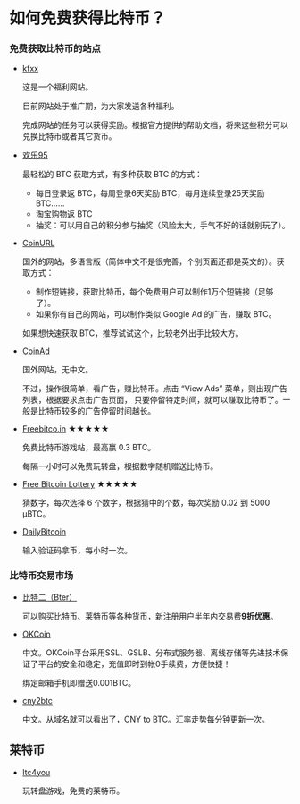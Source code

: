 如何免费获得比特币？
===========

### 免费获取比特币的站点

* [kfxx](http://kfxx.info/gif.php?v=5ib9)

	这是一个福利网站。

	目前网站处于推广期，为大家发送各种福利。

	完成网站的任务可以获得奖励。根据官方提供的帮助文档，将来这些积分可以兑换比特币或者其它货币。

* [欢乐95](http://www.dwz.cn/huanle95)

	最轻松的 BTC 获取方式，有多种获取 BTC 的方式：

	* 每日登录返 BTC，每周登录6天奖励 BTC，每月连续登录25天奖励 BTC……
	* 淘宝购物返 BTC
	* 抽奖：可以用自己的积分参与抽奖（风险太大，手气不好的话就别玩了）。

* [CoinURL](http://www.dwz.cn/coinurl)

	国外的网站，多语言版（简体中文不是很完善，个别页面还都是英文的）。获取方式：

	* 制作短链接，获取比特币，每个免费用户可以制作1万个短链接（足够了）。
	* 如果你有自己的网站，可以制作类似 Google Ad 的广告，赚取 BTC。

	如果想快速获取 BTC，推荐试试这个，比较老外出手比较大方。
* [CoinAd](http://dwz.cn/coinad)
	
	国外网站，无中文。

	不过，操作很简单，看广告，赚比特币。点击 “View Ads” 菜单，则出现广告列表，根据要求点击广告页面，
	只要停留特定时间，就可以赚取比特币了。一般是比特币较多的广告停留时间越长。

* [Freebitco.in](http://freebitco.in/?r=49909) ★★★★★

	免费比特币游戏站，最高赢 0.3 BTC。
	
	每隔一小时可以免费玩转盘，根据数字随机赠送比特币。
	
* [Free Bitcoin Lottery](http://www.freebitcoinlottery.com/?a=15hfB3YMe31TkLz9vS8ybY7NFGHRXr2HyP) ★★★★★
	
	猜数字，每次选择 6 个数字，根据猜中的个数，每次奖励 0.02 到 5000 μBTC。
	
* [DailyBitcoin](http://dwz.cn/dailybitcoins)

	输入验证码拿币，每小时一次。
	
### 比特币交易市场

* [比特二（Bter）](https://bter.com/ref/29767)

	可以购买比特币、莱特币等各种货币，新注册用户半年内交易费**9折优惠**。

* [OKCoin](http://www.okcoin.com/?invite=3360896)
 
	中文。OKCoin平台采用SSL、GSLB、分布式服务器、离线存储等先进技术保证了平台的安全和稳定，充值即时到帐0手续费，方便快捷！

	绑定邮箱手机即赠送0.001BTC。
	

* [cny2btc](https://www.cny2btc.com/invite/841d7d1)

	中文。从域名就可以看出了，CNY to BTC。汇率走势每分钟更新一次。
	
## 莱特币

* [ltc4you](http://ltc4you.com/?r=3978)

	玩转盘游戏，免费的莱特币。

	

